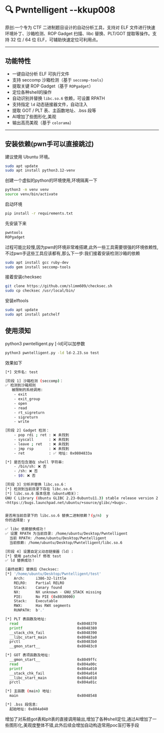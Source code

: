 # 🔍 Pwntelligent --kkup008

原创:一个专为 CTF 二进制题目设计的自动分析工具，支持对 ELF 文件进行快速环境补丁、沙箱检测、ROP Gadget 扫描、libc 替换、PLT/GOT 提取等操作。支持 32 位 / 64 位 ELF，可辅助快速定位可利用点。

---

##  功能特性

-  一键自动分析 ELF 可执行文件
-  支持 seccomp 沙箱检测（基于 `seccomp-tools`）
-  提取关键 ROP Gadget（基于 `ROPgadget`）
-  定位各种shell的操作
-  自动识别并替换 `libc.so.6` 依赖，可设置 RPATH
-  支持指定 `ld` 动态链接器文件，自动注入
-  提取 GOT / PLT 表、主函数地址、.bss 段等
-  AI增加了些图形化,美观
-  输出高亮美观（基于 `colorama`）

---

##  安装依赖(pwn手可以直接跳过)

建议使用 Ubuntu 环境。
```bash
sudo apt update
sudo apt install python3.12-venv
```
创建一个虚拟的python的环境使用,环境隔离一下
```bash
python3 -m venv venv
source venv/bin/activate
```
启动环境
```bash
pip install -r requirements.txt
```
先安装下来
```c
pwntools
ROPgadget
```
过程可能比较慢,因为pwn的环境非常难搭建,此外一些工具需要很强的环境依赖性,不过pwn手这些工具应该都有,那么下一步:我们接着安装检测沙箱的依赖
```bash
sudo apt install gcc ruby-dev
sudo gem install seccomp-tools
```
接着安装checksec
```bash
git clone https://github.com/slimm609/checksec.sh
sudo cp checksec /usr/local/bin/
```
安装elftools
```bash
sudo apt update
sudo apt install patchelf
```



## 使用须知  
python3 pwntelligent.py [-ld]可以加参数
```bash
python3 pwntelligent.py -ld ld-2.23.so test
```
效果如下
```bash
[*] 文件名: test

[阶段 1] 沙箱检测 (seccomp)：
✅ 检测到沙箱规则
   被限制的系统调用:
    - exit
    - exit_group
    - open
    - read
    - rt_sigreturn
    - sigreturn
    - write

[阶段 2] Gadget 检测：
    - pop rdi ; ret : ❌ 未找到
    - syscall       : ❌ 未找到
    - leave ; ret   : ❌ 未找到
    - jmp rsp       : ❌ 未找到
    - ret           : ✅ 地址: 0x0804833a

[*] 是否包含潜在 shell 字符串:
    - /bin/sh: ❌ 否
    - /sh: ❌ 否
    - $0: ❌ 否

[阶段 3] 分析并替换 libc.so.6：
[*] 检测到当前目录下存在 libc.so.6
[*] libc.so.6 版本信息（ubuntu相关）：
GNU C Library (Ubuntu GLIBC 2.23-0ubuntu11.3) stable release version 2.23, by Roland McGrath et al.
<https://bugs.launchpad.net/ubuntu/+source/glibc/+bugs>.


是否用当前目录下的 libc.so.6 替换二进制依赖？(y/n)  y
你的选择是: y

✅ libc 依赖替换成功！
✅ 设置 RPATH 为当前目录: /home/ubuntu/Desktop/Pwntelligent
  当前 RPATH: /home/ubuntu/Desktop/Pwntelligent
  当前依赖: /home/ubuntu/Desktop/Pwntelligent/libc.so.6

[阶段 4] 设置自定义动态链接器（ld）:
[*] 使用 patchelf 修改 test
✅ ld 替换成功！

[最终结果] 替换后 Checksec:
[*] '/home/ubuntu/Desktop/Pwntelligent/test'
    Arch:     i386-32-little
    RELRO:    Partial RELRO
    Stack:    Canary found
    NX:       NX unknown - GNU_STACK missing
    PIE:      No PIE (0x8030000)
    Stack:    Executable
    RWX:      Has RWX segments
    RUNPATH:  b'.'

[*] PLT 表函数及地址:
  read                           0x8048370
  printf                         0x8048380
  __stack_chk_fail               0x8048390
  __libc_start_main              0x80483a0
  prctl                          0x80483b0
  __gmon_start__                 0x80483c0

[*] GOT 表项函数及地址:
  __gmon_start__                 0x8049ffc
  read                           0x804a00c
  printf                         0x804a010
  __stack_chk_fail               0x804a014
  __libc_start_main              0x804a018
  prctl                          0x804a01c

[*] 主函数 (main) 地址:
  main                           0x8048548

[*] .bss 段信息:
  起始地址: 0x804a040
```
增加了对系统got表和plt表的直接调用输出,增加了各种shell定位,通过AI增加了一些图形化,美观度整体不错,此外后续会增加自动构造常用poc盲打等手段
